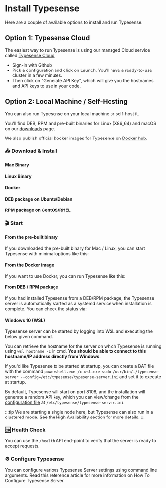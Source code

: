 # Install Typesense

Here are a couple of available options to install and run Typesense.

## Option 1: Typesense Cloud

The easiest way to run Typesense is using our managed Cloud service called [Typesense Cloud](https://cloud.typesense.org/). 

- Sign-in with Github 
- Pick a configuration and click on Launch. You'll have a ready-to-use cluster in a few minutes.
- Then click on "Generate API Key", which will give you the hostnames and API keys to use in your code.

## Option 2: Local Machine / Self-Hosting

You can also run Typesense on your local machine or self-host it.

You'll find DEB, RPM and pre-built binaries for Linux (X86_64) and macOS on our [downloads](https://typesense.org/downloads) page.

We also publish official Docker images for Typesense on [Docker hub](https://hub.docker.com/r/typesense/typesense/).

### 📥 Download & Install

#### Mac Binary

<Tabs :tabs="['Shell']">
  <template v-slot:Shell>

<pre class="language-bash"><code>curl -O https://dl.typesense.org/releases/{{ $site.themeConfig.typesenseLatestVersion }}/typesense-server-{{ $site.themeConfig.typesenseLatestVersion }}-darwin-amd64.tar.gz
</code></pre>

  </template>
</Tabs>

#### Linux Binary

<Tabs :tabs="['Shell']">
  <template v-slot:Shell>

<pre class="language-bash"><code>wget https://dl.typesense.org/releases/{{ $site.themeConfig.typesenseLatestVersion }}/typesense-server-{{ $site.themeConfig.typesenseLatestVersion }}-linux-amd64.tar.gz
</code></pre>

  </template>
</Tabs>

#### Docker

<Tabs :tabs="['Shell']">
  <template v-slot:Shell>

<pre class="language-bash"><code>docker pull typesense/typesense:{{ $site.themeConfig.typesenseLatestVersion }}
</code></pre>

  </template>
</Tabs>

#### DEB package on Ubuntu/Debian

<Tabs :tabs="['Shell']">
  <template v-slot:Shell>

<pre class="language-bash"><code>wget https://dl.typesense.org/releases/{{ $site.themeConfig.typesenseLatestVersion }}/typesense-server-{{ $site.themeConfig.typesenseLatestVersion }}-amd64.deb
sudo apt install ./typesense-server-{{ $site.themeConfig.typesenseLatestVersion }}-amd64.deb
</code></pre>

  </template>
</Tabs>

#### RPM package on CentOS/RHEL
<Tabs :tabs="['Shell']">
  <template v-slot:Shell>

<pre class="language-bash"><code>wget https://dl.typesense.org/releases/{{ $site.themeConfig.typesenseLatestVersion }}/typesense-server-{{ $site.themeConfig.typesenseLatestVersion }}-1.x86_64.rpm
sudo yum install ./typesense-server-{{ $site.themeConfig.typesenseLatestVersion }}.x86_64.rpm
</code></pre>

#### Windows  [(WSL)](https://docs.microsoft.com/en-us/windows/wsl/install)

<Tabs :tabs="['Shell']">
  <template v-slot:Shell>

<pre class="language-bash"><code>wsl
wget https://dl.typesense.org/releases/{{ $site.themeConfig.typesenseLatestVersion }}/typesense-server-{{ $site.themeConfig.typesenseLatestVersion }}-amd64.deb
sudo apt install ./typesense-server-{{ $site.themeConfig.typesenseLatestVersion }}-amd64.deb
</code></pre>
Note: Post install you would see the message "installed typesense-server package post-installation script subprocess returned error exit status 1"
ignore this error message , executing `apt list --installed | grep typesense` would show that instillation was successfull.

  </template>
</Tabs>

  </template>
</Tabs>

### 🎬 Start

#### From the pre-built binary
If you downloaded the pre-built binary for Mac / Linux, you can start Typesense with minimal options like this:

<Tabs :tabs="['Shell']">
  <template v-slot:Shell>

```bash
export TYPESENSE_API_KEY=xyz
mkdir /tmp/typesense-data
./typesense-server --data-dir=/tmp/typesense-data --api-key=$TYPESENSE_API_KEY
```

  </template>
</Tabs>

#### From the Docker image
If you want to use Docker, you can run Typesense like this:

<Tabs :tabs="['Shell']">
  <template v-slot:Shell>

<pre class="language-bash"><code>export TYPESENSE_API_KEY=xyz

mkdir /tmp/typesense-data

docker run -p 8108:8108 -v/tmp/typesense-data:/data typesense/typesense:{{ $site.themeConfig.typesenseLatestVersion }} \
  --data-dir /data --api-key=$TYPESENSE_API_KEY </code></pre>

  </template>
</Tabs>

#### From DEB / RPM package

If you had installed Typesense from a DEB/RPM package, the Typesense server is automatically started as a systemd service when installation is complete. You can check the status via:

<Tabs :tabs="['Shell']">
  <template v-slot:Shell>

```bash
sudo systemctl status typesense-server.service
```

  </template>
</Tabs>

#### Windows 10 (WSL)
Typesense server can be started by logging into WSL and executing the below given command.

<Tabs :tabs="['Shell']">
  <template v-slot:Shell>

```bash
sudo /usr/bin/./typesense-server --config=/etc/typesense/typesense-server.ini
```

  </template>
</Tabs>

You can retrieve the hostname for the server on which Typesense is running using `wsl hostname -I` in cmd.
**You should be able to connect to this hostname/IP address directly from Windows**.

If you'd like Typesense to be started at startup, you can create a BAT file with the command `powershell.exe /c wsl.exe sudo /usr/bin/./typesense-server --config=/etc/typesense/typesense-server.ini` and set it to execute at startup.

By default, Typesense will start on port 8108, and the installation will generate a random API key, which you can view/change from the [configuration file](./configure-typesense.md#using-a-configuration-file) at `/etc/typesense/typesense-server.ini`

:::tip
We are starting a single node here, but Typesense can also run in a clustered mode. See the [High Availability](./high-availability.md) section for more details.
:::

### 🆗 Health Check

You can use the `/health` API end-point to verify that the server is ready to accept requests.

<Tabs :tabs="['Shell']">
  <template v-slot:Shell>

```bash
curl http://localhost:8108/health
{"ok":true}
```

  </template>
</Tabs>

### ⚙️ Configure Typesense

You can configure various Typesense Server settings using command line arguments. 
Read this reference article for more information on 
<RouterLink :to="`/${this.$site.themeConfig.typesenseLatestVersion}/api/server-configuration.html`">How To Configure Typesense Server</RouterLink>.
